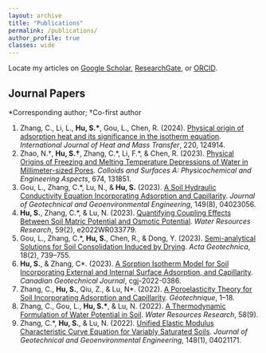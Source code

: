 ```yaml
---
layout: archive
title: "Publications"
permalink: /publications/
author_profile: true
classes: wide
---
```


<!--
Locate my articles on [Google Scholar](author.googlescholar), [Researchgate](https://www.researchgate.net/profile/Shaojie-Hu-3), or [ORCID](https://orcid.org/0000-0003-2730-930X).
-->

Locate my articles on [Google Scholar](https://scholar.google.com/citations?user=oIkHLJAAAAAJ&hl=en), [ResearchGate](https://www.researchgate.net/profile/Shaojie-Hu-3), or [ORCID](https://orcid.org/0000-0003-2730-930X).


## Journal Papers

\*Corresponding author; †Co-first author

1. Zhang, C., Li, L., **Hu, S.\***, Gou, L., Chen, R. (2024). [Physical origin of adsorption heat and its significance in the isotherm equation](https://doi.org/10.1016/j.ijheatmasstransfer.2023.124914). *International Journal of Heat and Mass Transfer*, 220, 124914.
1. Zhao, N.†, **Hu, S.†**, Zhang, C.\*, Li, F.\*, & Chen, R. (2023). [Physical Origins of Freezing and Melting Temperature Depressions of Water in Millimeter-sized Pores](https://doi.org/10.1016/j.colsurfa.2023.131851). *Colloids and Surfaces A: Physicochemical and Engineering Aspects*, 674, 131851.
2. Gou, L., Zhang, C.\*, Lu, N., & **Hu, S.** (2023). [A Soil Hydraulic Conductivity Equation Incorporating Adsorption and Capillarity](https://ascelibrary.org/doi/10.1061/JGGEFK.GTENG-11388). *Journal of Geotechnical and Geoenvironmental Engineering*, 149(8), 04023056.
3. **Hu, S.**, Zhang, C.\*, & Lu, N. (2023). [Quantifying Coupling Effects Between Soil Matric Potential and Osmotic Potential](https://agupubs.onlinelibrary.wiley.com/doi/10.1029/2022WR033779). *Water Resources Research*, 59(2), e2022WR033779.
4. Gou, L., Zhang, C.\*, **Hu, S.**, Chen, R., & Dong, Y. (2023). [Semi-analytical Solutions for Soil Consolidation Induced by Drying](https://link.springer.com/10.1007/s11440-022-01623-4). *Acta Geotechnica*, 18(2), 739–755.
5. **Hu, S.**, & Zhang, C\*. (2023). [A Sorption Isotherm Model for Soil Incorporating External and Internal Surface Adsorption, and Capillarity](https://cdnsciencepub.com/doi/10.1139/cgj-2022-0386). *Canadian Geotechnical Journal*, cgj-2022-0386.
6. Zhang, C., **Hu, S.**, Qiu, Z., & Lu, N\*. (2022). [A Poroelasticity Theory for Soil Incorporating Adsorption and Capillarity](https://www.icevirtuallibrary.com/doi/10.1680/jgeot.22.00097). *Géotechnique*, 1–18.
7. Zhang, C., Gou, L., **Hu, S.\***, & Lu, N. (2022). [A Thermodynamic Formulation of Water Potential in Soil](https://onlinelibrary.wiley.com/doi/10.1029/2022WR032369). *Water Resources Research*, 58(9).
8. Zhang, C.\*, **Hu, S.**, & Lu, N. (2022). [Unified Elastic Modulus Characteristic Curve Equation for Variably Saturated Soils](https://ascelibrary.org/doi/10.1061/%28ASCE%29GT.1943-5606.0002718). *Journal of Geotechnical and Geoenvironmental Engineering*, 148(1), 04021171.


